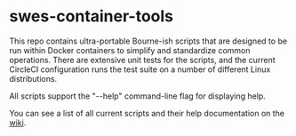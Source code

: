 # swes-container-tools

This repo contains ultra-portable Bourne-ish scripts that are designed to be
run within Docker containers to simplify and standardize common operations.
There are extensive unit tests for the scripts, and the current CircleCI
configuration runs the test suite on a number of different Linux distributions.

All scripts support the "--help" command-line flag for displaying help.

You can see a list of all current scripts and their help documentation on the
[wiki](https://github.com/gwilliam-ucar-edu/swes-container-tools/wiki).


